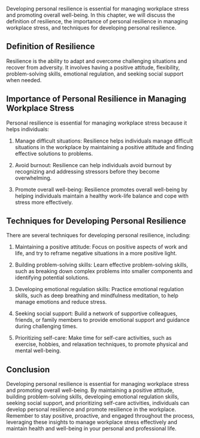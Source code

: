 
Developing personal resilience is essential for managing workplace stress and promoting overall well-being. In this chapter, we will discuss the definition of resilience, the importance of personal resilience in managing workplace stress, and techniques for developing personal resilience.

Definition of Resilience
------------------------

Resilience is the ability to adapt and overcome challenging situations and recover from adversity. It involves having a positive attitude, flexibility, problem-solving skills, emotional regulation, and seeking social support when needed.

Importance of Personal Resilience in Managing Workplace Stress
--------------------------------------------------------------

Personal resilience is essential for managing workplace stress because it helps individuals:

1. Manage difficult situations: Resilience helps individuals manage difficult situations in the workplace by maintaining a positive attitude and finding effective solutions to problems.

2. Avoid burnout: Resilience can help individuals avoid burnout by recognizing and addressing stressors before they become overwhelming.

3. Promote overall well-being: Resilience promotes overall well-being by helping individuals maintain a healthy work-life balance and cope with stress more effectively.

Techniques for Developing Personal Resilience
---------------------------------------------

There are several techniques for developing personal resilience, including:

1. Maintaining a positive attitude: Focus on positive aspects of work and life, and try to reframe negative situations in a more positive light.

2. Building problem-solving skills: Learn effective problem-solving skills, such as breaking down complex problems into smaller components and identifying potential solutions.

3. Developing emotional regulation skills: Practice emotional regulation skills, such as deep breathing and mindfulness meditation, to help manage emotions and reduce stress.

4. Seeking social support: Build a network of supportive colleagues, friends, or family members to provide emotional support and guidance during challenging times.

5. Prioritizing self-care: Make time for self-care activities, such as exercise, hobbies, and relaxation techniques, to promote physical and mental well-being.

Conclusion
----------

Developing personal resilience is essential for managing workplace stress and promoting overall well-being. By maintaining a positive attitude, building problem-solving skills, developing emotional regulation skills, seeking social support, and prioritizing self-care activities, individuals can develop personal resilience and promote resilience in the workplace. Remember to stay positive, proactive, and engaged throughout the process, leveraging these insights to manage workplace stress effectively and maintain health and well-being in your personal and professional life.
